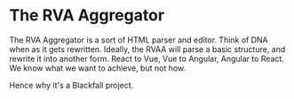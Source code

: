 # The RVA Aggregator

The RVA Aggregator is a sort of HTML parser and editor. Think of DNA when as it gets rewritten. Ideally, the RVAA will parse a basic structure, and rewrite it into another form. React to Vue, Vue to Angular, Angular to React. We know what we want to achieve, but not how.

Hence why it's a Blackfall project.

